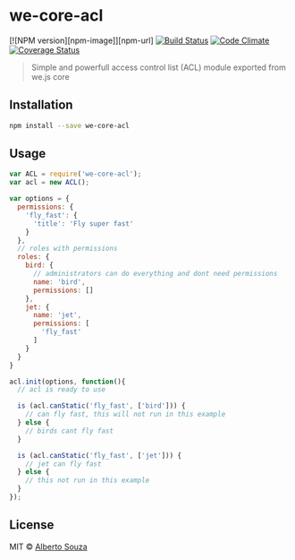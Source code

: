 # we-core-acl 

[![NPM version][npm-image]][npm-url] [![Build Status](https://travis-ci.org/wejs/we-core-acl.svg?branch=master)](https://travis-ci.org/wejs/we-core-acl) [![Code Climate](https://codeclimate.com/github/wejs/we-core-acl/badges/gpa.svg)](https://codeclimate.com/github/wejs/we-core-acl) [![Coverage Status](https://coveralls.io/repos/github/wejs/we-core-acl/badge.svg?branch=master)](https://coveralls.io/github/wejs/we-core-acl?branch=master)

> Simple and powerfull access control list (ACL) module exported from we.js core

## Installation

```sh
npm install --save we-core-acl
```

## Usage

```js
var ACL = require('we-core-acl');
var acl = new ACL();

var options = {
  permissions: {
    'fly_fast': {
      'title': 'Fly super fast'
    }
  },
  // roles with permissions
  roles: {
    bird: {
      // administrators can do everything and dont need permissions
      name: 'bird',
      permissions: []
    },
    jet: {
      name: 'jet',
      permissions: [
        'fly_fast'
      ]
    }
  }
}

acl.init(options, function(){
  // acl is ready to use

  is (acl.canStatic('fly_fast', ['bird'])) {
    // can fly fast, this will not run in this example
  } else {
    // birds cant fly fast
  }

  is (acl.canStatic('fly_fast', ['jet'])) {
    // jet can fly fast
  } else {
    // this not run in this example
  }
});

```
## License

MIT © [Alberto Souza](http://albertosouza.net)
